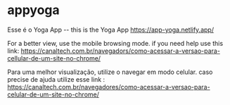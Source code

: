 # appyoga

 Esse é o Yoga App -- this is the Yoga App
    https://app-yoga.netlify.app/

For a better view, use the mobile browsing mode.
if you need help use this link:
https://canaltech.com.br/navegadors/como-acessar-a-versao-para-cellular-de-um-site-no-chrome/

Para uma melhor visualização, utilize o navegar em modo celular.
caso precise de ajuda utilize esse link : 
https://canaltech.com.br/navegadores/como-acessar-a-versao-para-celular-de-um-site-no-chrome/
